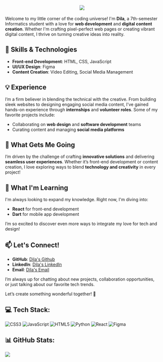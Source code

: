 <h1 align="center">
    <img src="https://readme-typing-svg.herokuapp.com/?font=Righteous&size=27&center=true&vCenter=true&width=500&height=70&duration=4000&lines=Heij!+I'm+Dila+🌷+✨;" />
</h1>

Welcome to my little corner of the coding universe! I'm **Dila**, a 7th-semester Informatics student with a love for **web development** and **digital content creation**. Whether I'm crafting pixel-perfect web pages or creating vibrant digital content, I thrive on turning creative ideas into reality.

## 🔧 Skills & Technologies
- **Front-end Development**: HTML, CSS, JavaScript
- **UI/UX Design**: Figma
- **Content Creation**: Video Editing, Social Media Management

## 💡 Experience
I’m a firm believer in blending the technical with the creative. From building sleek websites to designing engaging social media content, I've gained hands-on experience through **internships** and **volunteer roles**. Some of my favorite projects include:
- Collaborating on **web design** and **software development** teams
- Curating content and managing **social media platforms**

## 🚀 What Gets Me Going
I’m driven by the challenge of crafting **innovative solutions** and delivering **seamless user experiences**. Whether it’s front-end development or content creation, I love exploring ways to blend **technology and creativity** in every project!

## 🌱 What I'm Learning
I'm always looking to expand my knowledge. Right now, I'm diving into:
- **React** for front-end development
- **Dart** for mobile app development

I’m so excited to discover even more ways to integrate my love for tech and design!

## 📫 Let's Connect!
- **GitHub**: [Dila's Github](codedreamerD)
- **LinkedIn**: [Dila's LinkedIn](https://www.linkedin.com/in/fadhilaanr)
- **Email**: [Dila's Email](mailto:fadhilahnurrahmayanti@gmail.com)

I’m always up for chatting about new projects, collaboration opportunities, or just talking about our favorite tech trends.

Let’s create something wonderful together! 💫

## 💻 Tech Stack:
![CSS3](https://img.shields.io/badge/css3-%231572B6.svg?style=for-the-badge&logo=css3&logoColor=white) ![JavaScript](https://img.shields.io/badge/javascript-%23323330.svg?style=for-the-badge&logo=javascript&logoColor=%23F7DF1E) ![HTML5](https://img.shields.io/badge/html5-%23E34F26.svg?style=for-the-badge&logo=html5&logoColor=white) ![Python](https://img.shields.io/badge/python-3670A0?style=for-the-badge&logo=python&logoColor=ffdd54) ![React](https://img.shields.io/badge/react-%2320232a.svg?style=for-the-badge&logo=react&logoColor=%2361DAFB) ![Figma](https://img.shields.io/badge/figma-%23F24E1E.svg?style=for-the-badge&logo=figma&logoColor=white)

## 📊 GitHub Stats:
![](https://github-readme-stats.vercel.app/api?username=codedreamerD&show_icons=true&theme=radical)
